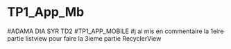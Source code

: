 # TP1_App_Mb
#ADAMA DIA SYR TD2
#TP1_APP_MOBILE
#j ai mis en commentaire la 1eire partie listview pour faire la 3ieme partie RecyclerView

